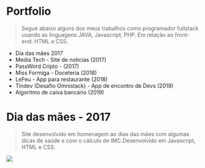 # Portfolio
> Segue abaixo alguns dos meus trabalhos como programador fullstack usando as linguagens JAVA, Javascript, PHP. Em relação ao front-end: HTML e CSS.
* Dia das mães 2017
* Media Tech - Site de noticias (2017)
* PassWord Cripto - (2017)
* Miss Formiga - Doceteria (2018)
* LeFeu - App para restaurante (2018)
* Tindev (Desafio Omnistack) - App de encontro de Devs (2019)
* Algoritmo de caixa bancário (2019)

# Dia das mães - 2017
> Site desenvolvido em homenagem ao dias das mães com algumas dicas de saúde e com o cálculo de IMC.Desenvolvido em Javascript, HTML e CSS.


![](07212509112402.jpg)
